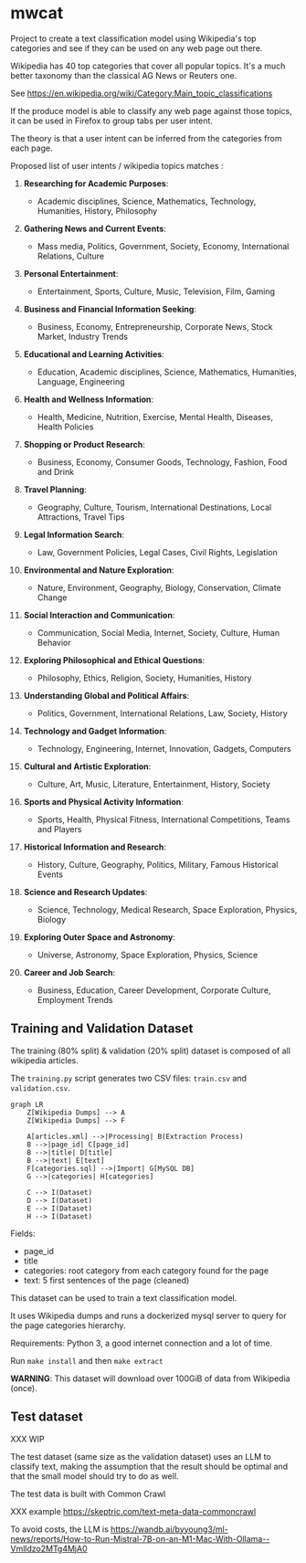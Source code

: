 # mwcat

Project to create a text classification model using Wikipedia's top categories and
see if they can be used on any web page out there.

Wikipedia has 40 top categories that cover all popular topics.
It's a much better taxonomy than the classical AG News or Reuters one.

See https://en.wikipedia.org/wiki/Category:Main_topic_classifications

If the produce model is able to classify any web page against those topics,
it can be used in Firefox to group tabs per user intent.

The theory is that a user intent can be inferred from the categories from each page.

Proposed list of user intents / wikipedia topics matches :

1. **Researching for Academic Purposes**:

   - Academic disciplines, Science, Mathematics, Technology, Humanities, History, Philosophy

2. **Gathering News and Current Events**:

   - Mass media, Politics, Government, Society, Economy, International Relations, Culture

3. **Personal Entertainment**:

   - Entertainment, Sports, Culture, Music, Television, Film, Gaming

4. **Business and Financial Information Seeking**:

   - Business, Economy, Entrepreneurship, Corporate News, Stock Market, Industry Trends

5. **Educational and Learning Activities**:

   - Education, Academic disciplines, Science, Mathematics, Humanities, Language, Engineering

6. **Health and Wellness Information**:

   - Health, Medicine, Nutrition, Exercise, Mental Health, Diseases, Health Policies

7. **Shopping or Product Research**:

   - Business, Economy, Consumer Goods, Technology, Fashion, Food and Drink

8. **Travel Planning**:

   - Geography, Culture, Tourism, International Destinations, Local Attractions, Travel Tips

9. **Legal Information Search**:

   - Law, Government Policies, Legal Cases, Civil Rights, Legislation

10. **Environmental and Nature Exploration**:

    - Nature, Environment, Geography, Biology, Conservation, Climate Change

11. **Social Interaction and Communication**:

    - Communication, Social Media, Internet, Society, Culture, Human Behavior

12. **Exploring Philosophical and Ethical Questions**:

    - Philosophy, Ethics, Religion, Society, Humanities, History

13. **Understanding Global and Political Affairs**:

    - Politics, Government, International Relations, Law, Society, History

14. **Technology and Gadget Information**:

    - Technology, Engineering, Internet, Innovation, Gadgets, Computers

15. **Cultural and Artistic Exploration**:

    - Culture, Art, Music, Literature, Entertainment, History, Society

16. **Sports and Physical Activity Information**:

    - Sports, Health, Physical Fitness, International Competitions, Teams and Players

17. **Historical Information and Research**:

    - History, Culture, Geography, Politics, Military, Famous Historical Events

18. **Science and Research Updates**:

    - Science, Technology, Medical Research, Space Exploration, Physics, Biology

19. **Exploring Outer Space and Astronomy**:

    - Universe, Astronomy, Space Exploration, Physics, Science

20. **Career and Job Search**:
    - Business, Education, Career Development, Corporate Culture, Employment Trends

## Training and Validation Dataset

The training (80% split) & validation (20% split) dataset is composed of all wikipedia articles.

The `training.py` script generates two CSV files: `train.csv` and `validation.csv`.

```mermaid
graph LR
    Z[Wikipedia Dumps] --> A
    Z[Wikipedia Dumps] --> F

    A[articles.xml] -->|Processing| B(Extraction Process)
    B -->|page_id| C[page_id]
    B -->|title| D[title]
    B -->|text| E[text]
    F[categories.sql] -->|Import| G[MySQL DB]
    G -->|categories| H[categories]

    C --> I(Dataset)
    D --> I(Dataset)
    E --> I(Dataset)
    H --> I(Dataset)
```

Fields:

- page_id
- title
- categories: root category from each category found for the page
- text: 5 first sentences of the page (cleaned)

This dataset can be used to train a text classification model.

It uses Wikipedia dumps and runs a dockerized mysql server to query for the page categories hierarchy.

Requirements: Python 3, a good internet connection and a lot of time.

Run `make install` and then `make extract`

**WARNING**: This dataset will download over 100GiB of data from Wikipedia (once).

## Test dataset

XXX WIP

The test dataset (same size as the validation dataset) uses an LLM to classify text, making
the assumption that the result should be optimal and that the small model should try to do as well.

The test data is built with Common Crawl

XXX example https://skeptric.com/text-meta-data-commoncrawl

To avoid costs, the LLM is https://wandb.ai/byyoung3/ml-news/reports/How-to-Run-Mistral-7B-on-an-M1-Mac-With-Ollama--Vmlldzo2MTg4MjA0
